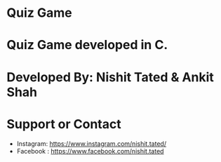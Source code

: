 # Quiz Game

# Quiz Game developed in C.

# Developed By: Nishit Tated & Ankit Shah

# Support or Contact
* Instagram: https://www.instagram.com/nishit.tated/
* Facebook : https://www.facebook.com/nishit.tated
